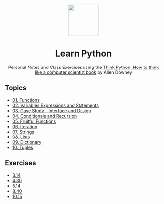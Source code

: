 <p align="center">
<img width="100" src="https://github.com/Evavic44/learn_python/assets/62628408/16ce3d59-ed38-4bc8-92a7-ebe980e47505">
</p>

<h1 align="center">Learn Python</h1>
<p align="center">Personal Notes and Class Exercises using the <a href="https://greenteapress.com/wp/think-python-2e/">Think Python: How to think like a computer scientist book</a> by Allen Downey</p>

## Topics
- [01. Functions](01_functions.py)
- [02. Variables Expressions and Statements](02_variables-expressions-statements.py)
- [03. Case Study - Interface and Design](03_case-study.py)
- [04. Conditionals and Recursion](04_conditionals-recursion.py)
- [05. Fruitful Functions](05_fruitful-functions.py)
- [06. Iteration](06_iteration.py)
- [07. Strings](07_strings.py)
- [08. Lists](08_lists.py)
- [09. Dictionary](09_dictionaries.py)
- [10. Tuples](10_tuples.py)
  

## Exercises
- [3.14](exercise/3.14.py)
- [4.30](exercise/4.30.py)
- [5.14](exercise/5.14.py)
- [8.40](exercise/8.40.py)
- [10.15](exercise/10.15.py)

<!-- References: -->
[think_python]: https://greenteapress.com/wp/think-python-2e/